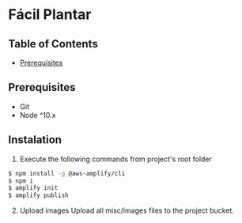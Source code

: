 # Fácil Plantar

## Table of Contents

- [Prerequisites](#prerequisites)

## Prerequisites

* Git
* Node ^10.x

## Instalation

1. Execute the following commands from project's root folder
  ```bash
  $ npm install -g @aws-amplify/cli
  $ npm i
  $ amplify init
  $ amplify publish
  ```

2. Upload images
  Upload all misc/images files to the project bucket.
